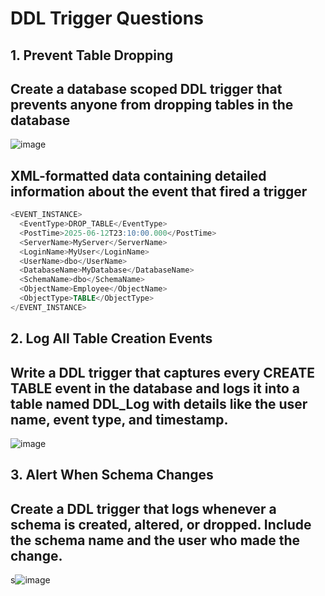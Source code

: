 # DDL Trigger Questions

## 1. Prevent Table Dropping

## Create a database scoped DDL trigger that prevents anyone from dropping tables in the database

![image](https://github.com/user-attachments/assets/1717a806-e61f-409d-ae8b-0d337155bd69)

## XML-formatted data containing detailed information about the event that fired a trigger

```sql
<EVENT_INSTANCE>
  <EventType>DROP_TABLE</EventType>
  <PostTime>2025-06-12T23:10:00.000</PostTime>
  <ServerName>MyServer</ServerName>
  <LoginName>MyUser</LoginName>
  <UserName>dbo</UserName>
  <DatabaseName>MyDatabase</DatabaseName>
  <SchemaName>dbo</SchemaName>
  <ObjectName>Employee</ObjectName>
  <ObjectType>TABLE</ObjectType>
</EVENT_INSTANCE>
```

## 2. Log All Table Creation Events

## Write a DDL trigger that captures every CREATE TABLE event in the database and logs it into a table named DDL_Log with details like the user name, event type, and timestamp.

![image](https://github.com/user-attachments/assets/95d7dcc6-786f-4400-be02-67901ae892ad)

## 3. Alert When Schema Changes

## Create a DDL trigger that logs whenever a schema is created, altered, or dropped. Include the schema name and the user who made the change.

s![image](https://github.com/user-attachments/assets/fe5b36e8-29a3-45cc-a48d-605ebfb019fd)


